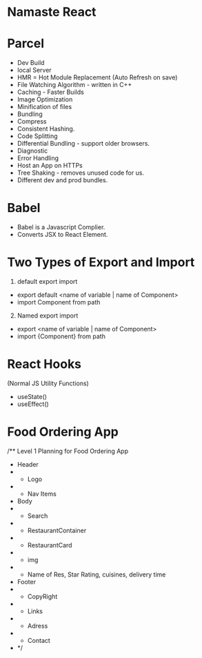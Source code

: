 # Namaste React

# Parcel

- Dev Build
- local Server
- HMR = Hot Module Replacement (Auto Refresh on save)
- File Watching Algorithm - written in C++
- Caching - Faster Builds
- Image Optimization
- Minification of files
- Bundling
- Compress
- Consistent Hashing.
- Code Splitting
- Differential Bundling - support older browsers.
- Diagnostic
- Error Handling
- Host an App on HTTPs
- Tree Shaking - removes unused code for us.
- Different dev and prod bundles.

# Babel

- Babel is a Javascript Complier.
- Converts JSX to React Element.


# Two Types of Export and Import

1. default export import

- export default <name of variable | name of Component>
- import Component from path

2. Named export import

- export <name of variable | name of Component>
- import {Component} from path



# React Hooks
 (Normal JS Utility Functions)
 - useState()
 - useEffect()

# Food Ordering App

/\*\* Level 1 Planning for Food Ordering App

- Header
- - Logo
- - Nav Items
- Body
- - Search
- - RestaurantContainer
- - RestaurantCard
- - img
- - Name of Res, Star Rating, cuisines, delivery time
- Footer
- - CopyRight
- - Links
- - Adress
- - Contact
- \*/

